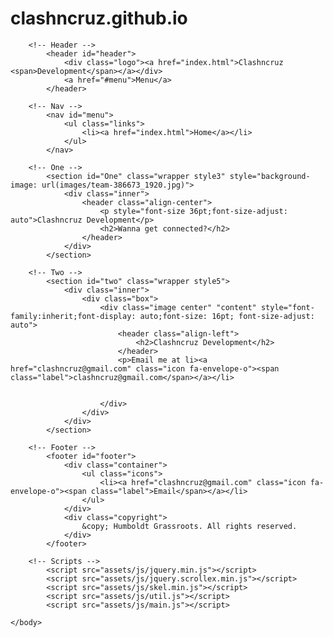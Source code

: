 # clashncruz.github.io

<!DOCTYPE HTML>
<!--
	Hielo by TEMPLATED
	templated.co @templatedco
	Released for free under the Creative Commons Attribution 3.0 license (templated.co/license)
-->
<html>
	<head>
		<title>Contact Us</title>
		<meta charset="utf-8" />
		<meta name="viewport" content="width=device-width, initial-scale=1" />
		<link rel="stylesheet" href="assets/css/main.css" />
	</head>
	<body class="subpage">

		<!-- Header -->
			<header id="header">
				<div class="logo"><a href="index.html">Clashncruz <span>Development</span></a></div>
				<a href="#menu">Menu</a>
			</header>

		<!-- Nav -->
			<nav id="menu">
				<ul class="links">
					<li><a href="index.html">Home</a></li>
				</ul>
			</nav>

		<!-- One -->
			<section id="One" class="wrapper style3" style="background-image: url(images/team-386673_1920.jpg)">
				<div class="inner">
					<header class="align-center">
						<p style="font-size 36pt;font-size-adjust: auto">Clashncruz Development</p>
						<h2>Wanna get connected?</h2>
					</header>
				</div>
			</section>

		<!-- Two -->
			<section id="two" class="wrapper style5">
				<div class="inner">
					<div class="box">
						<div class="image center" "content" style="font-family:inherit;font-display: auto;font-size: 16pt; font-size-adjust: auto">
							<header class="align-left">
								<h2>Clashncruz Development</h2>
							</header>
							<p>Email me at li><a href="clashncruz@gmail.com" class="icon fa-envelope-o"><span class="label">clashncruz@gmail.com</span></a></li>

                          
						</div>
					</div>
				</div>
			</section>

		<!-- Footer -->
			<footer id="footer">
				<div class="container">
					<ul class="icons">
						<li><a href="clashncruz@gmail.com" class="icon fa-envelope-o"><span class="label">Email</span></a></li>
					</ul>
				</div>
				<div class="copyright">
					&copy; Humboldt Grassroots. All rights reserved.
				</div>
			</footer>

		<!-- Scripts -->
			<script src="assets/js/jquery.min.js"></script>
			<script src="assets/js/jquery.scrollex.min.js"></script>
			<script src="assets/js/skel.min.js"></script>
			<script src="assets/js/util.js"></script>
			<script src="assets/js/main.js"></script>

	</body>
</html>
